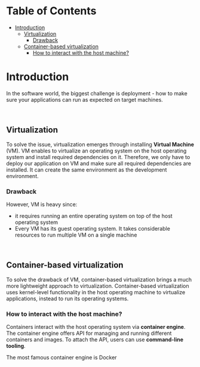 <!-- omit in toc -->
# Table of Contents
- [Introduction](#introduction)
  - [Virtualization](#virtualization)
    - [Drawback](#drawback)
  - [Container-based virtualization](#container-based-virtualization)
    - [How to interact with the host machine?](#how-to-interact-with-the-host-machine)


# Introduction

In the software world, the biggest challenge is deployment - how to make sure your applications can run as expected on target machines. 

<br />

## Virtualization
To solve the issue, virtualization emerges through installing **Virtual Machine** (VM). VM enables to virtualize an operating system on the host operating system and install required dependencies on it. Therefore, we only have to deploy our application on VM and make sure all required dependencies are installed. It can create the same environment as the development environment.

### Drawback
However, VM is heavy since:
* it requires running an entire operating system on top of the host operating system
* Every VM has its guest operating system. It takes considerable resources to run multiple VM on a single machine
  
<br />

## Container-based virtualization
To solve the drawback of VM, container-based virtualization brings a much more lightweight approach to virtualization. Container-based virtualization uses kernel-level functionality in the host operating machine to virtualize applications, instead to run its operating systems. 

### How to interact with the host machine?

Containers interact with the host operating system via **container engine**. The container engine offers API for managing and running different containers and images. To attach the API, users can use **command-line tooling**. <br />

The most famous container engine is Docker






<br />

